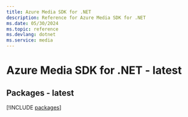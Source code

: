 ```yaml
---
title: Azure Media SDK for .NET
description: Reference for Azure Media SDK for .NET
ms.date: 05/30/2024
ms.topic: reference
ms.devlang: dotnet
ms.service: media
---
```

# Azure Media SDK for .NET - latest
## Packages - latest
[!INCLUDE [packages](media-index.md)]
